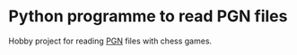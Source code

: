 # Python programme to read PGN files

Hobby project for reading [PGN](https://en.wikipedia.org/wiki/Portable_Game_Notation) files with chess games.

